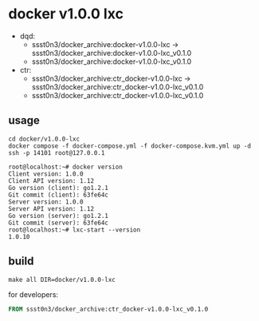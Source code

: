 # docker v1.0.0 lxc

* dqd:
    * ssst0n3/docker_archive:docker-v1.0.0-lxc -> ssst0n3/docker_archive:docker-v1.0.0-lxc_v0.1.0
    * ssst0n3/docker_archive:docker-v1.0.0-lxc_v0.1.0
* ctr:
    * ssst0n3/docker_archive:ctr_docker-v1.0.0-lxc -> ssst0n3/docker_archive:ctr_docker-v1.0.0-lxc_v0.1.0
    * ssst0n3/docker_archive:ctr_docker-v1.0.0-lxc_v0.1.0

## usage

```shell
cd docker/v1.0.0-lxc
docker compose -f docker-compose.yml -f docker-compose.kvm.yml up -d
ssh -p 14101 root@127.0.0.1
```

```shell
root@localhost:~# docker version
Client version: 1.0.0
Client API version: 1.12
Go version (client): go1.2.1
Git commit (client): 63fe64c
Server version: 1.0.0
Server API version: 1.12
Go version (server): go1.2.1
Git commit (server): 63fe64c
root@localhost:~# lxc-start --version
1.0.10
```

## build

```shell
make all DIR=docker/v1.0.0-lxc
```

for developers:

```dockerfile
FROM ssst0n3/docker_archive:ctr_docker-v1.0.0-lxc_v0.1.0
```